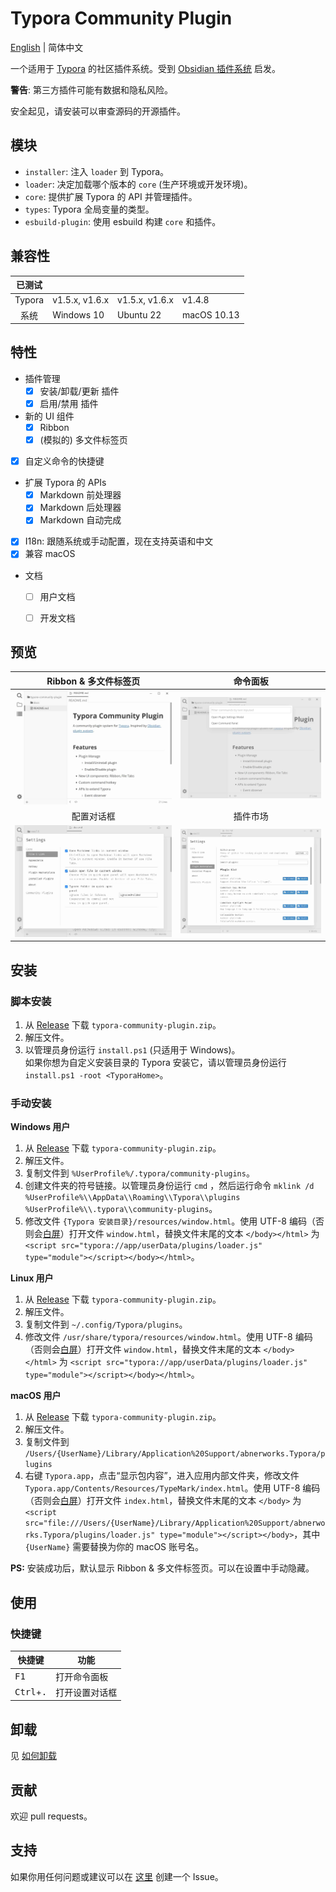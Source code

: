 # Typora Community Plugin

[English](https://github.com/typora-community-plugin/typora-community-plugin#README.md) | 简体中文

一个适用于 [Typora](https://typora.io/) 的社区插件系统。受到 [Obsidian 插件系统](https://docs.obsidian.md/Home) 启发。

**警告**: 第三方插件可能有数据和隐私风险。

安全起见，请安装可以审查源码的开源插件。



## 模块

- `installer`: 注入 `loader` 到 Typora。
- `loader`: 决定加载哪个版本的 `core` (生产环境或开发环境)。
- `core`: 提供扩展 Typora 的 API 并管理插件。
- `types`: Typora 全局变量的类型。
- `esbuild-plugin`: 使用 esbuild 构建 `core` 和插件。



## 兼容性

| 已测试  |                |                |             |
| :----: | -------------- | -------------- | ----------- |
| Typora | v1.5.x, v1.6.x | v1.5.x, v1.6.x | v1.4.8      |
| 系统    | Windows 10     | Ubuntu 22      | macOS 10.13 |



## 特性

- 插件管理
  - [x] 安装/卸载/更新 插件
  - [x] 启用/禁用 插件
- 新的 UI 组件
  - [x] Ribbon
  - [x] (模拟的) 多文件标签页
- [x] 自定义命令的快捷键
- 扩展 Typora 的 APIs
  - [x] Markdown 前处理器
  - [x] Markdown 后处理器
  - [x] Markdown 自动完成
- [x] I18n: 跟随系统或手动配置，现在支持英语和中文
- [x] 兼容 macOS
- 文档
  - [ ] 用户文档
  - [ ] 开发文档



## 预览

| Ribbon & 多文件标签页                   | 命令面板                                   |
| :-----------------------------------: | :---------------------------------------: |
| ![](./docs/assets/base.jpg)           | ![](./docs/assets/command-modal.jpg)      |
| 配置对话框                              | 插件市场                                   |
| ![](./docs/assets/settings-modal.jpg) | ![](./docs/assets/plugin-marketplace.jpg) |



## 安装

### 脚本安装

1. 从 [Release][release] 下载 `typora-community-plugin.zip`。
2. 解压文件。
3. 以管理员身份运行 `install.ps1` (只适用于 Windows)。 <br> 如果你想为自定义安装目录的 Typora 安装它，请以管理员身份运行 `install.ps1 -root <TyporaHome>`。

### 手动安装

**Windows 用户**

1. 从 [Release][release] 下载 `typora-community-plugin.zip`。
2. 解压文件。
3. 复制文件到 `%UserProfile%/.typora/community-plugins`。
4. 创建文件夹的符号链接。以管理员身份运行 `cmd` ，然后运行命令 `mklink /d %UserProfile%\\AppData\\Roaming\\Typora\\plugins %UserProfile%\\.typora\\community-plugins`。
5. 修改文件 `{Typora 安装目录}/resources/window.html`。使用 UTF-8 编码（否则会[白屏][ws]）打开文件 `window.html`，替换文件末尾的文本 `</body></html>` 为 `<script src="typora://app/userData/plugins/loader.js" type="module"></script></body></html>`。

**Linux 用户**

1. 从 [Release][release] 下载 `typora-community-plugin.zip`。
2. 解压文件。
3. 复制文件到 `~/.config/Typora/plugins`。
4. 修改文件 `/usr/share/typora/resources/window.html`。使用 UTF-8 编码（否则会[白屏][ws]）打开文件 `window.html`，替换文件末尾的文本 `</body></html>` 为 `<script src="typora://app/userData/plugins/loader.js" type="module"></script></body></html>`。

**macOS 用户**

1. 从 [Release][release] 下载 `typora-community-plugin.zip`。
2. 解压文件。
3. 复制文件到 `/Users/{UserName}/Library/Application%20Support/abnerworks.Typora/plugins`
4. 右键 `Typora.app`，点击“显示包内容”，进入应用内部文件夹，修改文件 `Typora.app/Contents/Resources/TypeMark/index.html`。使用 UTF-8 编码（否则会[白屏][ws]）打开文件 `index.html`，替换文件末尾的文本 `</body>` 为 `<script src="file:///Users/{UserName}/Library/Application%20Support/abnerworks.Typora/plugins/loader.js" type="module"></script></body>`，其中 `{UserName}` 需要替换为你的 macOS 账号名。

**PS:** 安装成功后，默认显示 Ribbon & 多文件标签页。可以在设置中手动隐藏。



## 使用

### 快捷键

| 快捷键                       | 功能         |
| --------------------------- | ----------- |
| <kbd>F1</kbd>               | 打开命令面板  |
| <kbd>Ctrl</kbd>+<kbd>.</kbd>| 打开设置对话框 |



## 卸载

见 [如何卸载](./docs/zh-cn/user-guide/uninstall.md)



## 贡献

欢迎 pull requests。



## 支持

如果你用任何问题或建议可以在 [这里](https://github.com/typora-community-plugin/typora-community-plugin/issues) 创建一个 Issue。



[release]: https://github.com/typora-community-plugin/typora-community-plugin/releases
[ws]: https://github.com/typora-community-plugin/typora-community-plugin/issues/9
